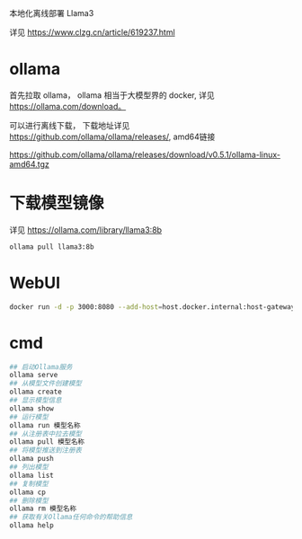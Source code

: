 本地化离线部署 Llama3

详见  https://www.clzg.cn/article/619237.html



# ollama

首先拉取 ollama， ollama 相当于大模型界的 docker, 详见 https://ollama.com/download。

可以进行离线下载， 下载地址详见  https://github.com/ollama/ollama/releases/, amd64链接



https://github.com/ollama/ollama/releases/download/v0.5.1/ollama-linux-amd64.tgz

#  下载模型镜像

详见 https://ollama.com/library/llama3:8b

```sh
ollama pull llama3:8b
```

# WebUI

```sh
docker run -d -p 3000:8080 --add-host=host.docker.internal:host-gateway -v open-webui:/app/backend/data --name open-webui --restart always ghcr.io/open-webui/open-webui:main
```

# cmd

```sh
## 启动Ollama服务
ollama serve
## 从模型文件创建模型
ollama create
## 显示模型信息
ollama show
## 运行模型
ollama run 模型名称
## 从注册表中拉去模型
ollama pull 模型名称
## 将模型推送到注册表
ollama push
## 列出模型
ollama list
## 复制模型
ollama cp
## 删除模型
ollama rm 模型名称
## 获取有关Ollama任何命令的帮助信息
ollama help
```







